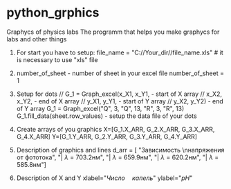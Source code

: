 # python_grphics
Graphycs of physics labs
The programm that helps you make graphycs for labs and other things

1) For start you have to setup:
file_name = "C://Your_dir//file_name.xls"     # it is necessary to use "xls" file

2) number_of_sheet - number of sheet in your excel file
number_of_sheet = 1

3) Setup for dots
// G_1 = Graph_excel(x_X1, x_Y1,   - start of X array
//                   x_X2, x_Y2,   - end of X array
//                   y_X1, y_Y1,   - start of Y array
//                   y_X2, y_Y2)   - end of Y array
G_1 = Graph_excel("Q", 3, "Q", 13, "R", 3, "R", 13)
G_1.fill_data(sheet.row_values) - setup the data file of your dots

4) Create arrays of you graphics
X=[G_1.X_ARR, G_2.X_ARR, G_3.X_ARR, G_4.X_ARR]
Y=[G_1.Y_ARR, G_2.Y_ARR, G_3.Y_ARR, G_4.Y_ARR]

5) Description of graphics and lines
d_arr = [
    "Зависимость \nнапряжения от фототока",
    "| $\lambda$ = 703.2нм",
    "| $\lambda$ = 659.9нм",
    "| $\lambda$ = 620.2нм",
    "| $\lambda$ = 585.8нм"]

6) Description of X and Y
xlabel="$Число \quad капель$"
ylabel="$pH$"
